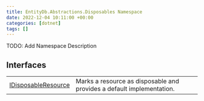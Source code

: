 ```yaml
---
title: EntityDb.Abstractions.Disposables Namespace
date: 2022-12-04 10:11:00 +00:00
categories: [dotnet]
tags: []
---
```



TODO: Add Namespace Description

## Interfaces
<table><tr><td><!--/posts/dotnet-entitydb-abstractions-disposables-idisposableresource--><a href='#'>IDisposableResource</a></td><td>
Marks a resource as disposable and provides a default implementation.
</td></tr></table>
